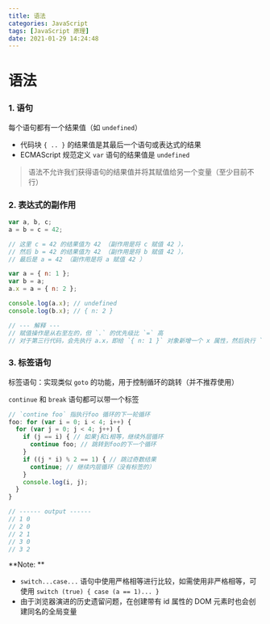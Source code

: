 ```yaml
---
title: 语法
categories: JavaScript
tags: [JavaScript 原理]
date: 2021-01-29 14:24:48
---
```


# 语法

### 1. 语句

每个语句都有一个结果值（如 `undefined`）

* 代码块 `{ .. }` 的结果值是其最后一个语句或表达式的结果
* ECMAScript 规范定义 `var` 语句的结果值是 `undefined` 
  
> 语法不允许我们获得语句的结果值并将其赋值给另一个变量（至少目前不行）

### 2. 表达式的副作用

```js
var a, b, c;
a = b = c = 42;

// 这里 c = 42 的结果值为 42 （副作用是将 c 赋值 42 ），
// 然后 b = 42 的结果值为 42 （副作用是将 b 赋值 42 ），
// 最后是 a = 42 （副作用是将 a 赋值 42 ）
```

```js
var a = { n: 1 };
var b = a;
a.x = a = { n: 2 };

console.log(a.x); // undefined
console.log(b.x); // { n: 2 }

// --- 解释 ---
// 赋值操作是从右至左的，但 `.` 的优先级比 `=` 高
// 对于第三行代码，会先执行 a.x，即给 `{ n: 1 }` 对象新增一个 x 属性，然后执行 `a = { n: 2 }` 后 a 指向新对象 `{ n: 2 }`，且此操作的返回值为 `{ n: 2 }`，最后再执行 `a.x = _result_` 时，并不会重新解析一遍 `a`，而是沿用最初的解析 `{ n: 1 }` ，故旧对象 `{ n: 1 }` 的 `x` 属性的值为 `{ n: 2 }`
```

### 3. 标签语句

标签语句：实现类似 `goto` 的功能，用于控制循环的跳转（并不推荐使用）

`continue` 和 `break` 语句都可以带一个标签

```js
// `contine foo` 指执行foo 循环的下一轮循环
foo: for (var i = 0; i < 4; i++) {
  for (var j = 0; j < 4; j++) {
    if (j == i) { // 如果j和i相等，继续外层循环
      continue foo; // 跳转到foo的下一个循环
    }
    if ((j * i) % 2 == 1) { // 跳过奇数结果
      continue; // 继续内层循环（没有标签的）
    }
    console.log(i, j);
  }
}

// ------ output ------
// 1 0
// 2 0
// 2 1
// 3 0
// 3 2
```

**Note: **
* `switch...case...` 语句中使用严格相等进行比较，如需使用非严格相等，可使用 `switch (true) { case (a == 1)... }`
* 由于浏览器演进的历史遗留问题，在创建带有 id 属性的 DOM 元素时也会创建同名的全局变量
